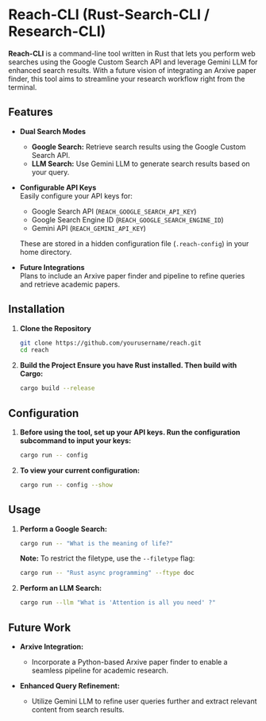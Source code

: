 # Reach-CLI (Rust-Search-CLI / Research-CLI)

**Reach-CLI** is a command-line tool written in Rust that lets you perform web searches using the Google Custom Search API and leverage Gemini LLM for enhanced search results. With a future vision of integrating an Arxive paper finder, this tool aims to streamline your research workflow right from the terminal.

## Features

- **Dual Search Modes**  
  - **Google Search:** Retrieve search results using the Google Custom Search API.  
  - **LLM Search:** Use Gemini LLM to generate search results based on your query.

- **Configurable API Keys**  
  Easily configure your API keys for:
  - Google Search API (`REACH_GOOGLE_SEARCH_API_KEY`)
  - Google Search Engine ID (`REACH_GOOGLE_SEARCH_ENGINE_ID`)
  - Gemini API (`REACH_GEMINI_API_KEY`)
  
  These are stored in a hidden configuration file (`.reach-config`) in your home directory.

- **Future Integrations**  
  Plans to include an Arxive paper finder and pipeline to refine queries and retrieve academic papers.

## Installation

1. **Clone the Repository**
   ```bash
   git clone https://github.com/yourusername/reach.git
   cd reach
   ```

2. **Build the Project Ensure you have Rust installed. Then build with Cargo:**
    ```bash
    cargo build --release
    ```

## Configuration

1. **Before using the tool, set up your API keys. Run the configuration subcommand to input your keys:**  
   ```bash
   cargo run -- config
   ```
2. **To view your current configuration:**
    ```bash
    cargo run -- config --show
    ```

## Usage

1. **Perform a Google Search:**
    ```bash
    cargo run -- "What is the meaning of life?"
    ```
    **Note:** To restrict the filetype, use the `--filetype` flag:
    ```bash
    cargo run -- "Rust async programming" --ftype doc
    ```

2. **Perform an LLM Search:**
    ```bash
    cargo run --llm "What is 'Attention is all you need' ?"
    ```

## Future Work
- **Arxive Integration:**
    - Incorporate a Python-based Arxive paper finder to enable a seamless pipeline for academic research.

- **Enhanced Query Refinement:**
    - Utilize Gemini LLM to refine user queries further and extract relevant content from search results.